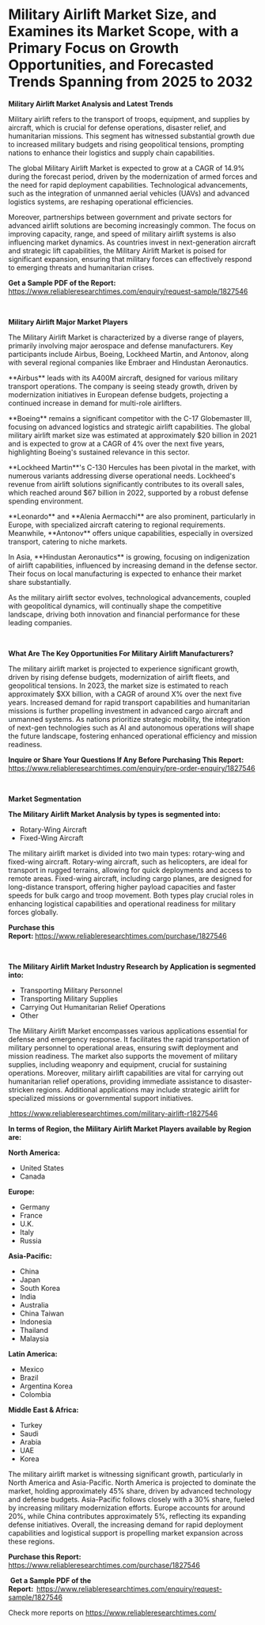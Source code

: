 <p><h1>Military Airlift Market Size, and Examines its Market Scope, with a Primary Focus on Growth Opportunities, and Forecasted Trends Spanning from 2025 to 2032</h1></p><p><strong>Military Airlift Market Analysis and Latest Trends</strong></p>
<p><p>Military airlift refers to the transport of troops, equipment, and supplies by aircraft, which is crucial for defense operations, disaster relief, and humanitarian missions. This segment has witnessed substantial growth due to increased military budgets and rising geopolitical tensions, prompting nations to enhance their logistics and supply chain capabilities. </p><p>The global Military Airlift Market is expected to grow at a CAGR of 14.9% during the forecast period, driven by the modernization of armed forces and the need for rapid deployment capabilities. Technological advancements, such as the integration of unmanned aerial vehicles (UAVs) and advanced logistics systems, are reshaping operational efficiencies. </p><p>Moreover, partnerships between government and private sectors for advanced airlift solutions are becoming increasingly common. The focus on improving capacity, range, and speed of military airlift systems is also influencing market dynamics. As countries invest in next-generation aircraft and strategic lift capabilities, the Military Airlift Market is poised for significant expansion, ensuring that military forces can effectively respond to emerging threats and humanitarian crises.</p></p>
<p><strong>Get a Sample PDF of the Report:&nbsp;</strong> <a href="https://www.reliableresearchtimes.com/enquiry/request-sample/1827546?utm_campaign=3216&utm_medium=2&utm_source=Github&utm_content=ia&utm_term=30032025&utm_id=military-airlift">https://www.reliableresearchtimes.com/enquiry/request-sample/1827546</a></p>
<p>&nbsp;</p>
<p><strong>Military Airlift Major Market Players</strong></p>
<p><p>The Military Airlift Market is characterized by a diverse range of players, primarily involving major aerospace and defense manufacturers. Key participants include Airbus, Boeing, Lockheed Martin, and Antonov, along with several regional companies like Embraer and Hindustan Aeronautics.</p><p>**Airbus** leads with its A400M aircraft, designed for various military transport operations. The company is seeing steady growth, driven by modernization initiatives in European defense budgets, projecting a continued increase in demand for multi-role airlifters.</p><p>**Boeing** remains a significant competitor with the C-17 Globemaster III, focusing on advanced logistics and strategic airlift capabilities. The global military airlift market size was estimated at approximately $20 billion in 2021 and is expected to grow at a CAGR of 4% over the next five years, highlighting Boeing's sustained relevance in this sector.</p><p>**Lockheed Martin**'s C-130 Hercules has been pivotal in the market, with numerous variants addressing diverse operational needs. Lockheed's revenue from airlift solutions significantly contributes to its overall sales, which reached around $67 billion in 2022, supported by a robust defense spending environment.</p><p>**Leonardo** and **Alenia Aermacchi** are also prominent, particularly in Europe, with specialized aircraft catering to regional requirements. Meanwhile, **Antonov** offers unique capabilities, especially in oversized transport, catering to niche markets.</p><p>In Asia, **Hindustan Aeronautics** is growing, focusing on indigenization of airlift capabilities, influenced by increasing demand in the defense sector. Their focus on local manufacturing is expected to enhance their market share substantially.</p><p>As the military airlift sector evolves, technological advancements, coupled with geopolitical dynamics, will continually shape the competitive landscape, driving both innovation and financial performance for these leading companies.</p></p>
<p>&nbsp;</p>
<p><strong>What Are The Key Opportunities For Military Airlift Manufacturers?</strong></p>
<p><p>The military airlift market is projected to experience significant growth, driven by rising defense budgets, modernization of airlift fleets, and geopolitical tensions. In 2023, the market size is estimated to reach approximately $XX billion, with a CAGR of around X% over the next five years. Increased demand for rapid transport capabilities and humanitarian missions is further propelling investment in advanced cargo aircraft and unmanned systems. As nations prioritize strategic mobility, the integration of next-gen technologies such as AI and autonomous operations will shape the future landscape, fostering enhanced operational efficiency and mission readiness.</p></p>
<p><strong>Inquire or Share Your Questions If Any Before Purchasing This Report:</strong> <a href="https://www.reliableresearchtimes.com/enquiry/pre-order-enquiry/1827546?utm_campaign=3216&utm_medium=2&utm_source=Github&utm_content=ia&utm_term=30032025&utm_id=military-airlift">https://www.reliableresearchtimes.com/enquiry/pre-order-enquiry/1827546</a></p>
<p>&nbsp;</p>
<p><strong>Market Segmentation</strong></p>
<p><strong>The Military Airlift Market Analysis by types is segmented into:</strong></p>
<p><ul><li>Rotary-Wing Aircraft</li><li>Fixed-Wing Aircraft</li></ul></p>
<p><p>The military airlift market is divided into two main types: rotary-wing and fixed-wing aircraft. Rotary-wing aircraft, such as helicopters, are ideal for transport in rugged terrains, allowing for quick deployments and access to remote areas. Fixed-wing aircraft, including cargo planes, are designed for long-distance transport, offering higher payload capacities and faster speeds for bulk cargo and troop movement. Both types play crucial roles in enhancing logistical capabilities and operational readiness for military forces globally.</p></p>
<p><strong>Purchase this Report:&nbsp;</strong><a href="https://www.reliableresearchtimes.com/purchase/1827546?utm_campaign=3216&utm_medium=2&utm_source=Github&utm_content=ia&utm_term=30032025&utm_id=military-airlift">https://www.reliableresearchtimes.com/purchase/1827546</a></p>
<p>&nbsp;</p>
<p><strong>The Military Airlift Market Industry Research by Application is segmented into:</strong></p>
<p><ul><li>Transporting Military Personnel</li><li>Transporting Military Supplies</li><li>Carrying Out Humanitarian Relief Operations</li><li>Other</li></ul></p>
<p><p>The Military Airlift Market encompasses various applications essential for defense and emergency response. It facilitates the rapid transportation of military personnel to operational areas, ensuring swift deployment and mission readiness. The market also supports the movement of military supplies, including weaponry and equipment, crucial for sustaining operations. Moreover, military airlift capabilities are vital for carrying out humanitarian relief operations, providing immediate assistance to disaster-stricken regions. Additional applications may include strategic airlift for specialized missions or governmental support initiatives.</p></p>
<p><a href="https://www.reliableresearchtimes.com/military-airlift-r1827546?utm_campaign=3216&utm_medium=2&utm_source=Github&utm_content=ia&utm_term=30032025&utm_id=military-airlift">&nbsp;https://www.reliableresearchtimes.com/military-airlift-r1827546</a></p>
<p><strong>In terms of Region, the Military Airlift Market Players available by Region are:</strong></p>
<p>
    <p> <strong> North America: </strong>
        <ul>
            <li>United States</li>
            <li>Canada</li>
        </ul>
        </p> 
    <p> <strong> Europe: </strong>
        <ul>
            <li>Germany</li>
            <li>France</li>
            <li>U.K.</li>
            <li>Italy</li>
            <li>Russia</li>
        </ul>
        </p> 
    <p> <strong> Asia-Pacific: </strong>
        <ul>
            <li>China</li>
            <li>Japan</li>
            <li>South Korea</li>
            <li>India</li>
            <li>Australia</li>
            <li>China Taiwan</li>
            <li>Indonesia</li>
            <li>Thailand</li>
            <li>Malaysia</li>
        </ul>
        </p> 
    <p> <strong> Latin America: </strong>
        <ul>
            <li>Mexico</li>
            <li>Brazil</li>
            <li>Argentina Korea</li>
            <li>Colombia</li>
        </ul>
        </p> 
    <p> <strong> Middle East & Africa: </strong>
        <ul>
            <li>Turkey</li>
            <li>Saudi</li>
            <li>Arabia</li>
            <li>UAE</li>
            <li>Korea</li>
        </ul>
    </p>
    </p>
<p><p>The military airlift market is witnessing significant growth, particularly in North America and Asia-Pacific. North America is projected to dominate the market, holding approximately 45% share, driven by advanced technology and defense budgets. Asia-Pacific follows closely with a 30% share, fueled by increasing military modernization efforts. Europe accounts for around 20%, while China contributes approximately 5%, reflecting its expanding defense initiatives. Overall, the increasing demand for rapid deployment capabilities and logistical support is propelling market expansion across these regions.</p></p>
<p><strong>Purchase this Report: </strong><a href="https://www.reliableresearchtimes.com/purchase/1827546?utm_campaign=3216&utm_medium=2&utm_source=Github&utm_content=ia&utm_term=30032025&utm_id=military-airlift">https://www.reliableresearchtimes.com/purchase/1827546</a></p>
<p>&nbsp;<strong>Get a Sample PDF of the Report:&nbsp;&nbsp;</strong><a href="https://www.reliableresearchtimes.com/enquiry/request-sample/1827546?utm_campaign=3216&utm_medium=2&utm_source=Github&utm_content=ia&utm_term=30032025&utm_id=military-airlift">https://www.reliableresearchtimes.com/enquiry/request-sample/1827546</a></p>
<p><strong></strong></p>
<p>Check more reports on <a href="https://www.reliableresearchtimes.com/?utm_campaign=3216&utm_medium=2&utm_source=Github&utm_content=ia&utm_term=30032025&utm_id=military-airlift">https://www.reliableresearchtimes.com/</a></p>